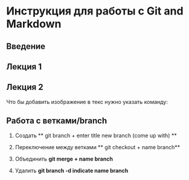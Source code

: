 # Инструкция для работы с Git and Markdown

## Введение

## Лекция 1

## Лекция 2

Что бы добавить изображение в текс нужно указать команду:
![]()

## Работа с ветками/branch

1. Создать
** git branch + enter title new branch (come up with) **

2. Переключение между ветками
** git checkout + name branch**

3. Объединить
**git merge + name branch**

4. Удалить
**git branch -d indicate name branch**

